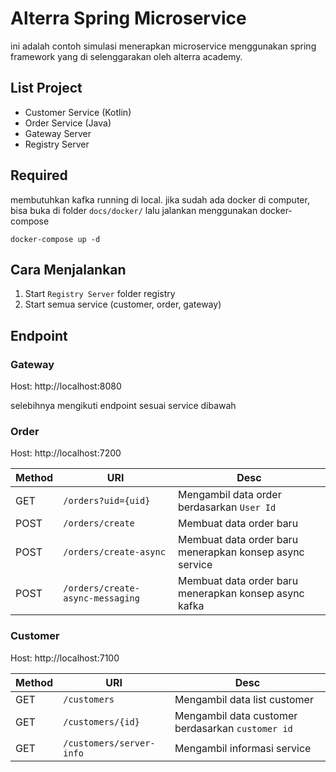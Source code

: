 # Alterra Spring Microservice

ini adalah contoh simulasi menerapkan microservice menggunakan spring framework yang di selenggarakan oleh alterra academy.

## List Project

- Customer Service (Kotlin)
- Order Service (Java)
- Gateway Server
- Registry Server

## Required

membutuhkan kafka running di local. jika sudah ada docker di computer, bisa buka di folder `docs/docker/` 
lalu jalankan menggunakan docker-compose

```shell
docker-compose up -d
```

## Cara Menjalankan
1. Start `Registry Server` folder registry
2. Start semua service (customer, order, gateway)

## Endpoint

### Gateway

Host: http://localhost:8080

selebihnya mengikuti endpoint sesuai service dibawah

### Order

Host: http://localhost:7200

Method | URI | Desc
--- | --- | ---
GET | `/orders?uid={uid}` | Mengambil data order berdasarkan `User Id`
POST | `/orders/create` | Membuat data order baru
POST | `/orders/create-async` | Membuat data order baru menerapkan konsep async service
POST | `/orders/create-async-messaging` | Membuat data order baru menerapkan konsep async kafka

### Customer

Host: http://localhost:7100

Method | URI | Desc
--- | --- | ---
GET | `/customers` | Mengambil data list customer
GET | `/customers/{id}` | Mengambil data customer berdasarkan `customer id`
GET | `/customers/server-info` | Mengambil informasi service
